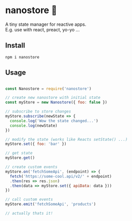 # nanostore 👛
A tiny state manager for reactive apps.  
E.g. use with react, preact, yo-yo ...

## Install
```
npm i nanostore
```

## Usage
```javascript

const Nanostore = require('nanostore')

// create new nanostore with initial state
const myStore = new Nanostore({ foo: false })

// subscribe to store changes
myStore.subscribe(newState => {
  console.log('Wow the state changed...')
  console.log(newState)
})

// modify the state (works like Reacts setState() ...)
myStore.set({ foo: 'bar' })

// get state
myStore.get()

// create custom events
myStore.on('fetchSomeApi', (endpoint) => {
  fetch('https://some-cool.api/v2/' + endpoint)
  .then(res => res.json)
  .then(data => myStore.set({ apiData: data }))
})

// call custom events
myStore.emit('fetchSomeApi', 'products')

// actually thats it! 
```

